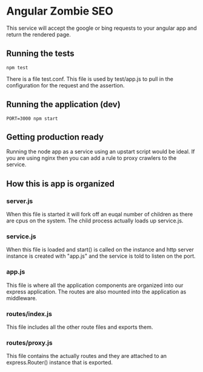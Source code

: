 # Angular Zombie SEO

This service will accept the google or bing requests to your angular app and 
return the rendered page.

## Running the tests 

    npm test

There is a file test.conf.  This file is used by test/app.js to pull in the
configuration for the request and the assertion.

## Running the application (dev)

    PORT=3000 npm start

## Getting production ready

Running the node app as a service using an upstart script would be ideal.  If 
you are using nginx then you can add a rule to proxy crawlers to the service. 

## How this is app is organized

### server.js

When this file is started it will fork off an euqal number of children as
there are cpus on the system.  The child process actually loads up service.js.

### service.js

When this file is loaded and start() is called on the instance and http server
instance is created with "app.js" and the service is told to listen on the port.

### app.js

This file is where all the application components are organized into our
express application.  The routes are also mounted into the application as
middleware.

### routes/index.js

This file includes all the other route files and exports them.

### routes/proxy.js

This file contains the actually routes and they are attached to an express.Router()
instance that is exported.




